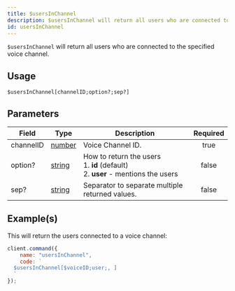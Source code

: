```yaml
---
title: $usersInChannel
description: $usersInChannel will return all users who are connected to the specified voice channel.
id: usersInChannel
---
```


`$usersInChannel` will return all users who are connected to the specified voice channel.

## Usage

```aoi
$usersInChannel[channelID;option?;sep?]
```

## Parameters

| Field     | Type                                                                                              | Description                                                                                | Required |
| --------- | ------------------------------------------------------------------------------------------------- | ------------------------------------------------------------------------------------------ | :------: |
| channelID | [number](https://developer.mozilla.org/en-US/docs/Web/JavaScript/Reference/Global_Objects/Number) | Voice Channel ID.                                                                          |   true   |
| option?   | [string](https://developer.mozilla.org/en-US/docs/Web/JavaScript/Reference/Global_Objects/String) | How to return the users <br /> 1. **id** (default) <br /> 2. **user** - mentions the users |  false   |
| sep?      | [string](https://developer.mozilla.org/en-US/docs/Web/JavaScript/Reference/Global_Objects/String) | Separator to separate multiple returned values.                                            |  false   |

## Example(s)

This will return the users connected to a voice channel:

```javascript
client.command({
    name: "usersInChannel",
    code: `
  $usersInChannel[$voiceID;user;, ]
  `
});
```
